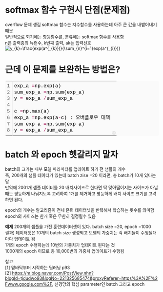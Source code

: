 # softmax 함수 구현시 단점(문제점)  
  overflow 문제 생김 softmax 함수는 지수함수를 사용하는데 아주 큰 값을 내뱉어내기 때문  
  일반적으로 회기에는 항등함수를, 분류에는 softmax 함수를 사용함  
  n은 출력층의 뉴런수, k번째 출력, ak는 입력신호  
<img src="https://latex.codecogs.com/gif.latex?y_{k}=\frac{exp(a^{_{k}})}{\sum_{n}^{i=1}exp(a^{_{i}})}" title="y_{k}=\frac{exp(a^{_{k}})}{\sum_{n}^{i=1}exp(a^{_{i}})}" />  
# 근데 이 문제를 보완하는 방법은?  
  <div class="colorscripter-code" style="color:#010101;font-family:Consolas, 'Liberation Mono', Menlo, Courier, monospace !important; position:relative !important;overflow:auto"><table class="colorscripter-code-table" style="margin:0;padding:0;border:none;background-color:#fafafa;border-radius:4px;" cellspacing="0" cellpadding="0"><tr><td style="padding:6px;border-right:2px solid #e5e5e5"><div style="margin:0;padding:0;word-break:normal;text-align:right;color:#666;font-family:Consolas, 'Liberation Mono', Menlo, Courier, monospace !important;line-height:130%"><div style="line-height:130%">1</div><div style="line-height:130%">2</div><div style="line-height:130%">3</div><div style="line-height:130%">4</div><div style="line-height:130%">5</div><div style="line-height:130%">6</div><div style="line-height:130%">7</div><div style="line-height:130%">8</div></div></td><td style="padding:6px 0;text-align:left"><div style="margin:0;padding:0;color:#010101;font-family:Consolas, 'Liberation Mono', Menlo, Courier, monospace !important;line-height:130%"><div style="padding:0 6px; white-space:pre; line-height:130%">exp_a&nbsp;<span style="color:#0086b3"></span><span style="color:#a71d5d">=</span>np.exp(a)</div><div style="padding:0 6px; white-space:pre; line-height:130%">sum_exp_a&nbsp;<span style="color:#0086b3"></span><span style="color:#a71d5d">=</span>np.sum(exp_a)</div><div style="padding:0 6px; white-space:pre; line-height:130%">y&nbsp;<span style="color:#0086b3"></span><span style="color:#a71d5d">=</span>&nbsp;exp_a&nbsp;<span style="color:#0086b3"></span><span style="color:#a71d5d">/</span>sum_exp_a</div><div style="padding:0 6px; white-space:pre; line-height:130%">&nbsp;</div><div style="padding:0 6px; white-space:pre; line-height:130%">c&nbsp;<span style="color:#0086b3"></span><span style="color:#a71d5d">=</span>np.max(a)</div><div style="padding:0 6px; white-space:pre; line-height:130%">exp_a&nbsp;<span style="color:#0086b3"></span><span style="color:#a71d5d">=</span>np.exp(a<span style="color:#0086b3"></span><span style="color:#a71d5d">-</span>c)&nbsp;:&nbsp;오버플로우&nbsp;대책</div><div style="padding:0 6px; white-space:pre; line-height:130%">sum_exp_a&nbsp;<span style="color:#0086b3"></span><span style="color:#a71d5d">=</span>np.sum(exp_a)</div><div style="padding:0 6px; white-space:pre; line-height:130%">y&nbsp;<span style="color:#0086b3"></span><span style="color:#a71d5d">=</span>&nbsp;exp_a&nbsp;<span style="color:#0086b3"></span><span style="color:#a71d5d">/</span>sum_exp_a</div></div></td><td style="vertical-align:bottom;padding:0 2px 4px 0"><a href="http://colorscripter.com/info#e" target="_blank" style="text-decoration:none;color:white"><span style="font-size:9px;word-break:normal;background-color:#e5e5e5;color:white;border-radius:10px;padding:1px">cs</span></a></td></tr></table></div>

# batch 와 epoch 헷갈리지 말자
batch의 크기는 내부 모델 파라미터를 업데이트 하기 전 샘플의 개수  
즉, 200개의 샘플 데이터가 있는데 batch zise =20 이라면, 총 batch가 10개 있다는 말  
만약에 2001개 샘플 데이터를 20 배치사이즈로 한다면 딱 맞아떨어지는 사이즈가 아닐때는 평등하게 나눠지도록 고려하여 1개를 제거하고 평등하게 배치 사이즈 크기를 고려 하면 된다.  

epoch의 개수는 알고리즘이 전체 훈련 데이터셋을 반복해서 학습하는 횟수를 의미함
epoch의 사이즈는 한개 혹은 무한히 결정될수 있음

**예제**
200개의 샘플을 가진 훈련데이터셋이 있다. batch size =20, epoch =1000  
결과) 데이터셋은 10개의 batch size 생성되고 모델의 가중치는 각 배치들이 수행될대마다 업데이트 됨  
      1개의 epoch 수행하는데 10번의 가중치가 업데이트 된다는 것  
      1000개의 epoch 이므로 총 10,000번의 가중치 업데이트가 수행됨  
      



참고  
[1] 밑바닥부터 시작하는 딥러닝 p93  
[2] https://m.blog.naver.com/PostView.nhn?blogId=tjdudwo93&logNo=221325685474&proxyReferer=https%3A%2F%2Fwww.google.com%2F, 신경망의 핵심 parameter인 batch 그리고 epoch  
